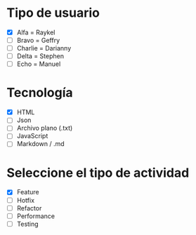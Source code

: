 # Tipo de usuario
- [X] Alfa = Raykel
- [ ] Bravo = Geffry 
- [ ] Charlie = Darianny
- [ ] Delta = Stephen
- [ ] Echo = Manuel

# Tecnología
- [X] HTML
- [ ] Json
- [ ] Archivo plano (.txt)
- [ ] JavaScript
- [ ] Markdown / .md

# Seleccione el tipo de actividad
- [X] Feature
- [ ] Hotfix
- [ ] Refactor
- [ ] Performance
- [ ] Testing